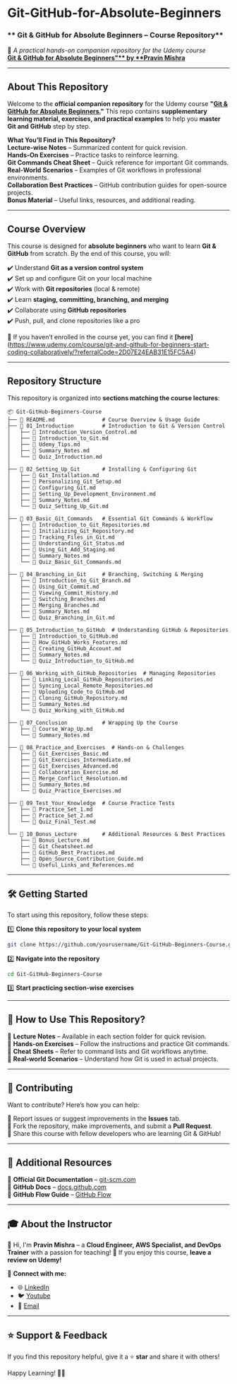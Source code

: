 # Git-GitHub-for-Absolute-Beginners

### ** Git & GitHub for Absolute Beginners – Course Repository**
📖 _A practical hands-on companion repository for the Udemy course_  
**[Git & GitHub for Absolute Beginners"** by **Pravin Mishra](https://www.udemy.com/course/git-and-github-for-beginners-start-coding-collaboratively/?referralCode=2D07E24EAB31E15FC5A4)**  

---

## **About This Repository**
Welcome to the **official companion repository** for the Udemy course **"[Git & GitHub for Absolute Beginners.](https://www.udemy.com/course/git-and-github-for-beginners-start-coding-collaboratively/?referralCode=2D07E24EAB31E15FC5A4)"** This repo contains **supplementary learning material, exercises, and practical examples** to help you **master Git and GitHub** step by step.

**What You’ll Find in This Repository?**  
**Lecture-wise Notes** – Summarized content for quick revision.  
**Hands-On Exercises** – Practice tasks to reinforce learning.  
**Git Commands Cheat Sheet** – Quick reference for important Git commands.  
**Real-World Scenarios** – Examples of Git workflows in professional environments.  
**Collaboration Best Practices** – GitHub contribution guides for open-source projects.  
**Bonus Material** – Useful links, resources, and additional reading.  

---

## **Course Overview**
This course is designed for **absolute beginners** who want to learn **Git & GitHub** from scratch. By the end of this course, you will:  

✔️ Understand **Git as a version control system**  
✔️ Set up and configure Git on your local machine  
✔️ Work with **Git repositories** (local & remote)  
✔️ Learn **staging, committing, branching, and merging**  
✔️ Collaborate using **GitHub repositories**  
✔️ Push, pull, and clone repositories like a pro  

📌 If you haven’t enrolled in the course yet, you can find it **[here]**(https://www.udemy.com/course/git-and-github-for-beginners-start-coding-collaboratively/?referralCode=2D07E24EAB31E15FC5A4)

---

## **Repository Structure**
This repository is organized into **sections matching the course lectures**:  

```
📦 Git-GitHub-Beginners-Course
├── 📜 README.md               # Course Overview & Usage Guide
├── 📁 01_Introduction         # Introduction to Git & Version Control
│   ├── 📄 Introduction_Version_Control.md
│   ├── 📄 Introduction_to_Git.md
│   ├── 📄 Udemy_Tips.md
│   ├── 📄 Summary_Notes.md
│   └── 📝 Quiz_Introduction.md
│
├── 📁 02_Setting_Up_Git       # Installing & Configuring Git
│   ├── 📄 Git_Installation.md
│   ├── 📄 Personalizing_Git_Setup.md
│   ├── 📄 Configuring_Git.md
│   ├── 📄 Setting_Up_Development_Environment.md
│   ├── 📄 Summary_Notes.md
│   └── 📝 Quiz_Setting_Up_Git.md
│
├── 📁 03_Basic_Git_Commands   # Essential Git Commands & Workflow
│   ├── 📄 Introduction_to_Git_Repositories.md
│   ├── 📄 Initializing_Git_Repository.md
│   ├── 📄 Tracking_Files_in_Git.md
│   ├── 📄 Understanding_Git_Status.md
│   ├── 📄 Using_Git_Add_Staging.md
│   ├── 📄 Summary_Notes.md
│   └── 📝 Quiz_Basic_Git_Commands.md
│
├── 📁 04_Branching_in_Git     # Branching, Switching & Merging
│   ├── 📄 Introduction_to_Git_Branch.md
│   ├── 📄 Using_Git_Commit.md
│   ├── 📄 Viewing_Commit_History.md
│   ├── 📄 Switching_Branches.md
│   ├── 📄 Merging_Branches.md
│   ├── 📄 Summary_Notes.md
│   └── 📝 Quiz_Branching_in_Git.md
│
├── 📁 05_Introduction_to_GitHub  # Understanding GitHub & Repositories
│   ├── 📄 Introduction_to_GitHub.md
│   ├── 📄 How_GitHub_Works_Features.md
│   ├── 📄 Creating_GitHub_Account.md
│   ├── 📄 Summary_Notes.md
│   └── 📝 Quiz_Introduction_to_GitHub.md
│
├── 📁 06_Working_with_GitHub_Repositories  # Managing Repositories
│   ├── 📄 Linking_Local_GitHub_Repositories.md
│   ├── 📄 Syncing_Local_Remote_Repositories.md
│   ├── 📄 Uploading_Code_to_GitHub.md
│   ├── 📄 Cloning_GitHub_Repository.md
│   ├── 📄 Summary_Notes.md
│   └── 📝 Quiz_Working_with_GitHub.md
│
├── 📁 07_Conclusion           # Wrapping Up the Course
│   ├── 📄 Course_Wrap_Up.md
│   └── 📄 Summary_Notes.md
│
├── 📁 08_Practice_and_Exercises  # Hands-on & Challenges
│   ├── 📄 Git_Exercises_Basic.md
│   ├── 📄 Git_Exercises_Intermediate.md
│   ├── 📄 Git_Exercises_Advanced.md
│   ├── 📄 Collaboration_Exercise.md
│   ├── 📄 Merge_Conflict_Resolution.md
│   ├── 📄 Summary_Notes.md
│   └── 📝 Quiz_Practice_Exercises.md
│
├── 📁 09_Test_Your_Knowledge  # Course Practice Tests
│   ├── 📝 Practice_Set_1.md
│   ├── 📝 Practice_Set_2.md
│   └── 📝 Quiz_Final_Test.md
│
└── 📁 10_Bonus_Lecture        # Additional Resources & Best Practices
    ├── 📄 Bonus_Lecture.md
    ├── 📄 Git_Cheatsheet.md
    ├── 📄 GitHub_Best_Practices.md
    ├── 📄 Open_Source_Contribution_Guide.md
    └── 📄 Useful_Links_and_References.md

```

---

## 🛠 **Getting Started**
To start using this repository, follow these steps:  

1️⃣ **Clone this repository to your local system**  
```sh
git clone https://github.com/yourusername/Git-GitHub-Beginners-Course.git
```
2️⃣ **Navigate into the repository**  
```sh
cd Git-GitHub-Beginners-Course
```
3️⃣ **Start practicing section-wise exercises**  

---

## 📖 **How to Use This Repository?**
📌 **Lecture Notes** – Available in each section folder for quick revision.  
📌 **Hands-on Exercises** – Follow the instructions and practice Git commands.  
📌 **Cheat Sheets** – Refer to command lists and Git workflows anytime.  
📌 **Real-world Scenarios** – Understand how Git is used in actual projects.  

---

## 🤝 **Contributing**
Want to contribute? Here’s how you can help:  

🔹 Report issues or suggest improvements in the **Issues** tab.  
🔹 Fork the repository, make improvements, and submit a **Pull Request**.  
🔹 Share this course with fellow developers who are learning Git & GitHub!  

---

## 🎯 **Additional Resources**
📌 **Official Git Documentation** – [git-scm.com](https://git-scm.com/)  
📌 **GitHub Docs** – [docs.github.com](https://docs.github.com/)  
📌 **GitHub Flow Guide** – [GitHub Flow](https://guides.github.com/introduction/flow/)  

---

## 🎓 **About the Instructor**
👋 Hi, I'm **Pravin Mishra** – a **Cloud Engineer, AWS Specialist, and DevOps Trainer** with a passion for teaching! 🚀 If you enjoy this course, **leave a review on Udemy!**  

🔗 **Connect with me:**  
- 🌐 [LinkedIn](https://www.linkedin.com/in/pravin-mishra-aws-trainer/)  
- 🐦 [Youtube](https://www.youtube.com/@awswithpravinmishra)  
- 📧 [Email](mailto:mail@pravinmishra.in)  

---

## ⭐ **Support & Feedback**
If you find this repository helpful, give it a ⭐ **star** and share it with others!  

Happy Learning! 🚀🔥  

